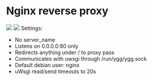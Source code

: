 # Nginx reverse proxy
[![](https://images.microbadger.com/badges/image/architek/nginx.svg)](https://microbadger.com/images/architek/nginx "Get your own image badge on microbadger.com") [![](https://images.microbadger.com/badges/version/architek/nginx.svg)](https://microbadger.com/images/architek/nginx "Get your own version badge on microbadger.com")
Settings:

* No server_name
* Listens on 0.0.0.0:80 only
* Redirects anything under / to proxy pass
* Communicates with uwsgi through /run/ygg/ygg.sock
* Default debian user: nginx
* uWsgi read/send timeouts to 20s
